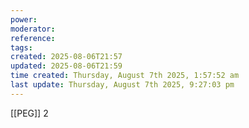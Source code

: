```yaml
---
power: 
moderator:
reference:
tags: 
created: 2025-08-06T21:57
updated: 2025-08-06T21:59
time created: Thursday, August 7th 2025, 1:57:52 am
last update: Thursday, August 7th 2025, 9:27:03 pm
---
```


[[PEG]]
2